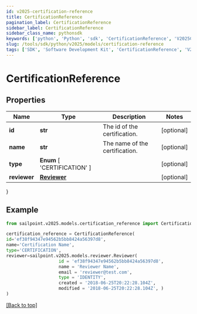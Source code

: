 ```yaml
---
id: v2025-certification-reference
title: CertificationReference
pagination_label: CertificationReference
sidebar_label: CertificationReference
sidebar_class_name: pythonsdk
keywords: ['python', 'Python', 'sdk', 'CertificationReference', 'V2025CertificationReference'] 
slug: /tools/sdk/python/v2025/models/certification-reference
tags: ['SDK', 'Software Development Kit', 'CertificationReference', 'V2025CertificationReference']
---
```


# CertificationReference


## Properties

Name | Type | Description | Notes
------------ | ------------- | ------------- | -------------
**id** | **str** | The id of the certification. | [optional] 
**name** | **str** | The name of the certification. | [optional] 
**type** |  **Enum** [  'CERTIFICATION' ] |  | [optional] 
**reviewer** | [**Reviewer**](reviewer) |  | [optional] 
}

## Example

```python
from sailpoint.v2025.models.certification_reference import CertificationReference

certification_reference = CertificationReference(
id='ef38f94347e94562b5bb8424a56397d8',
name='Certification Name',
type='CERTIFICATION',
reviewer=sailpoint.v2025.models.reviewer.Reviewer(
                    id = 'ef38f94347e94562b5bb8424a56397d8', 
                    name = 'Reviewer Name', 
                    email = 'reviewer@test.com', 
                    type = 'IDENTITY', 
                    created = '2018-06-25T20:22:28.104Z', 
                    modified = '2018-06-25T20:22:28.104Z', )
)

```
[[Back to top]](#) 

